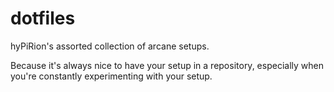 # dotfiles

hyPiRion's assorted collection of arcane setups.

Because it's always nice to have your setup in a repository, especially when
you're constantly experimenting with your setup.
